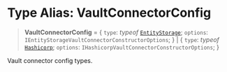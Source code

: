 # Type Alias: VaultConnectorConfig

> **VaultConnectorConfig** = \{ `type`: *typeof* [`EntityStorage`](../variables/VaultConnectorType.md#entitystorage); `options`: `IEntityStorageVaultConnectorConstructorOptions`; \} \| \{ `type`: *typeof* [`Hashicorp`](../variables/VaultConnectorType.md#hashicorp); `options`: `IHashicorpVaultConnectorConstructorOptions`; \}

Vault connector config types.
